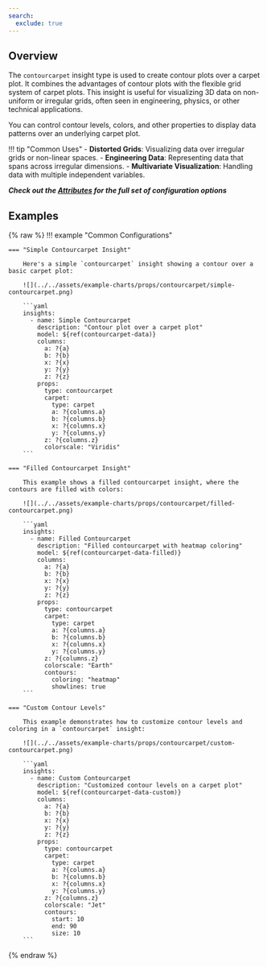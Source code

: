 ```yaml
---
search:
  exclude: true
---
```


<!--start-->

## Overview

The `contourcarpet` insight type is used to create contour plots over a carpet plot. It combines the advantages of contour plots with the flexible grid system of carpet plots. This insight is useful for visualizing 3D data on non-uniform or irregular grids, often seen in engineering, physics, or other technical applications.

You can control contour levels, colors, and other properties to display data patterns over an underlying carpet plot.

!!! tip "Common Uses" - **Distorted Grids**: Visualizing data over irregular grids or non-linear spaces. - **Engineering Data**: Representing data that spans across irregular dimensions. - **Multivariate Visualization**: Handling data with multiple independent variables.

_**Check out the [Attributes](../configuration/Insight/Props/Contourcarpet/#attributes) for the full set of configuration options**_

## Examples

{% raw %}
!!! example "Common Configurations"

    === "Simple Contourcarpet Insight"

        Here's a simple `contourcarpet` insight showing a contour over a basic carpet plot:

        ![](../../assets/example-charts/props/contourcarpet/simple-contourcarpet.png)

        ```yaml
        insights:
          - name: Simple Contourcarpet
            description: "Contour plot over a carpet plot"
            model: ${ref(contourcarpet-data)}
            columns:
              a: ?{a}
              b: ?{b}
              x: ?{x}
              y: ?{y}
              z: ?{z}
            props:
              type: contourcarpet
              carpet:
                type: carpet
                a: ?{columns.a}
                b: ?{columns.b}
                x: ?{columns.x}
                y: ?{columns.y}
              z: ?{columns.z}
              colorscale: "Viridis"
        ```

    === "Filled Contourcarpet Insight"

        This example shows a filled contourcarpet insight, where the contours are filled with colors:

        ![](../../assets/example-charts/props/contourcarpet/filled-contourcarpet.png)

        ```yaml
        insights:
          - name: Filled Contourcarpet
            description: "Filled contourcarpet with heatmap coloring"
            model: ${ref(contourcarpet-data-filled)}
            columns:
              a: ?{a}
              b: ?{b}
              x: ?{x}
              y: ?{y}
              z: ?{z}
            props:
              type: contourcarpet
              carpet:
                type: carpet
                a: ?{columns.a}
                b: ?{columns.b}
                x: ?{columns.x}
                y: ?{columns.y}
              z: ?{columns.z}
              colorscale: "Earth"
              contours:
                coloring: "heatmap"
                showlines: true
        ```

    === "Custom Contour Levels"

        This example demonstrates how to customize contour levels and coloring in a `contourcarpet` insight:

        ![](../../assets/example-charts/props/contourcarpet/custom-contourcarpet.png)

        ```yaml
        insights:
          - name: Custom Contourcarpet
            description: "Customized contour levels on a carpet plot"
            model: ${ref(contourcarpet-data-custom)}
            columns:
              a: ?{a}
              b: ?{b}
              x: ?{x}
              y: ?{y}
              z: ?{z}
            props:
              type: contourcarpet
              carpet:
                type: carpet
                a: ?{columns.a}
                b: ?{columns.b}
                x: ?{columns.x}
                y: ?{columns.y}
              z: ?{columns.z}
              colorscale: "Jet"
              contours:
                start: 10
                end: 90
                size: 10
        ```

{% endraw %}

<!--end-->
